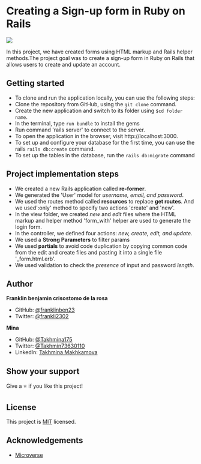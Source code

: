 # Creating a Sign-up form in Ruby on Rails

![](https://img.shields.io/badge/Microverse-blueviolet)

In this project, we have created forms using HTML markup and Rails helper methods.The project goal was to create a sign-up form in Ruby on Rails that allows users to create and update an account.  

## Getting started

- To clone and run the application locally, you can use the following steps:
- Clone the repository from GitHub, using the `git clone` command.
- Create the new application and switch to its folder using `$cd folder name`.
- In the terminal, type `run bundle` to install the gems
- Run command 'rails server' to connect to the server.
- To open the application in the browser, visit http://localhost:3000. 
- To set up and configure your database for the first time, you can use the rails `rails db:create` command.
- To set up the tables in the database, run the `rails db:migrate` command 

## Project implementation steps
- We created a new Rails application called **re-former**.
- We generated the 'User' model for *username, email, and password*.
- We used the routes method called **resources** to replace **get routes**. And we used':only'  method to specify two actions   'create' and 'new'.
- In the view folder, we created *new* and *edit* files where the HTML markup and helper method 'form_with' helper are used to generate the login form.
- In the controller, we defined four actions: *new, create, edit, and update*.
- We used a **Strong Parameters** to filter params  
- We used **partials** to avoid code duplication by copying common code from the edit and create files and pasting it into a single  file '_form.html.erb'.
- We used validation to check the *presence* of input and password *length*. 



## Author

**Franklin benjamin crisostomo de la rosa**

- GitHub: [@franklinben23](https://github.com/franklinben23)
- Twitter: [@frankli2302](https://twitter.com/Frankli2302)

**Mina**

- GitHub: [@Takhmina175](https://github.com/Takhmina175)
- Twitter: [@Takhmin73630110](https://twitter.com/Takhmin73630110)
- LinkedIn: [Takhmina Makhkamova](https://www.linkedin.com/in/takhmina-makhkamova-7628136b/)

## Show your support

Give a ⭐️ if you like this project!

## License

This project is [MIT](./LICENSE) licensed.

## Acknowledgements

- [Microverse](https://microverse.org)
